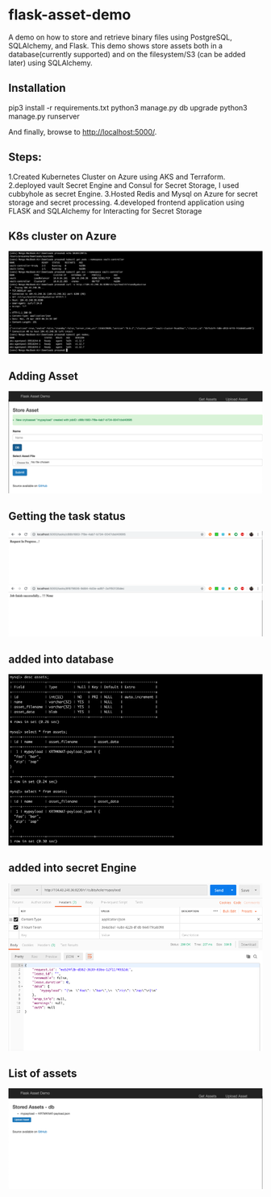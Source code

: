 # flask-asset-demo
A demo on how to store and retrieve binary files using
PostgreSQL, SQLAlchemy, and Flask.  This demo shows store assets both in
a database(currently supported) and on the filesystem/S3 (can be added later) using SQLAlchemy.  


## Installation

pip3 install -r requirements.txt
python3 manage.py db upgrade
python3 manage.py runserver


And finally, browse to [http://localhost:5000/](http://localhost:5000).

## Steps:
1.Created Kubernetes Cluster on Azure using AKS and Terraform.
2.deployed vault Secret Engine and Consul for Secret Storage, I used cubbyhole as secret Engine.
3.Hosted Redis and Mysql on Azure for secret storage and secret processing.
4.developed frontend application using FLASK and SQLAlchemy for Interacting for Secret Storage

## K8s cluster on Azure
![Alt text](static/images/k8s_cluster.png?raw=true "k8s_cluster")

## Adding Asset
![Alt text](static/images/store_asset.png?raw=true "store_asset")

## Getting the task status
![Alt text](static/images/task_status.png?raw=true "task_status")
![Alt text](static/images/task_completed.png?raw=true "task_completed")

## added into database
![Alt text](static/images/added_to_db.png?raw=true "added_to_db")

## added into secret Engine
![Alt text](static/images/assets_secretengine.png?raw=true "get assets from secretEngine")

## List of assets
![Alt text](static/images/asset_list.png?raw=true "get assets from db")
